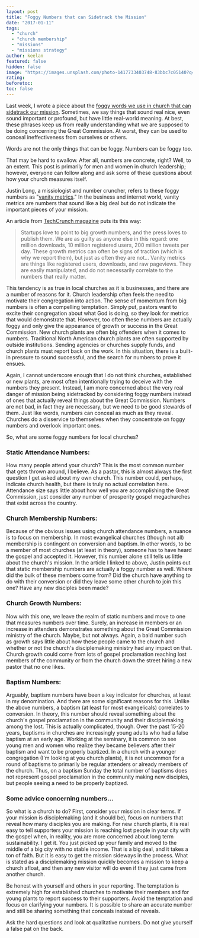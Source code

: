 ```yaml
---
layout: post
title: "Foggy Numbers that can Sidetrack the Mission"
date: "2017-01-11"
tags: 
  - "church"
  - "church membership"
  - "missions"
  - "missions strategy"
author: keelan
featured: false
hidden: false
image: "https://images.unsplash.com/photo-1417733403748-83bbc7c05140?q=80&w=2070&auto=format&fit=crop&ixlib=rb-4.0.3&ixid=M3wxMjA3fDB8MHxwaG90by1wYWdlfHx8fGVufDB8fHx8fA%3D%3D"
rating:
beforetoc:
toc: false
---
```


Last week, I wrote a piece about the [foggy words we use in church that can sidetrack our mission](http://blog.keelancook.com/2017/01/foggy-words-that-can-sidetrack-the-mission.html). Sometimes, we say things that sound real nice, even sound important or profound, but have little real-world meaning. At best, these phrases keep us from really understanding what we are supposed to be doing concerning the Great Commission. At worst, they can be used to conceal ineffectiveness from ourselves or others.

Words are not the only things that can be foggy. Numbers can be foggy too.

That may be hard to swallow. After all, numbers are concrete, right? Well, to an extent. This post is primarily for men and women in church leadership; however, everyone can follow along and ask some of these questions about how your church measures itself.

Justin Long, a missiologist and number cruncher, refers to these foggy numbers as "[vanity metrics](http://justinlong.org/2014/11/vanity-metrics/)." In the business and internet world, vanity metrics are numbers that sound like a big deal but do not indicate the important pieces of your mission.

An article from [TechCrunch magazine](https://techcrunch.com/2011/07/30/vanity-metrics/) puts its this way:

> Startups love to point to big growth numbers, and the press loves to publish them. We are as guilty as anyone else in this regard: one million downloads, 10 million registered users, 200 million tweets per day. These growth metrics can often be signs of traction (which is why we report them), but just as often they are not... Vanity metrics are things like registered users, downloads, and raw pageviews. They are easily manipulated, and do not necessarily correlate to the numbers that really matter.

This tendency is as true in local churches as it is businesses, and there are a number of reasons for it. Church leadership often feels the need to motivate their congregation into action. The sense of momentum from big numbers is often a compelling temptation. Simply put, pastors want to excite their congregation about what God is doing, so they look for metrics that would demonstrate that. However, too often these numbers are actually foggy and only give the appearance of growth or success in the Great Commission. New church plants are often big offenders when it comes to numbers. Traditional North American church plants are often supported by outside institutions. Sending agencies or churches supply funds, and church plants must report back on the work. In this situation, there is a built-in pressure to sound successful, and the search for numbers to prove it ensues.

Again, I cannot underscore enough that I do not think churches, established or new plants, are most often intentionally trying to deceive with the numbers they present. Instead, I am more concerned about the very real danger of mission being sidetracked by considering foggy numbers instead of ones that actually reveal things about the Great Commission. Numbers are not bad, in fact they are necessary, but we need to be good stewards of them. Just like words, numbers can conceal as much as they reveal. Churches do a disservice to themselves when they concentrate on foggy numbers and overlook important ones.

So, what are some foggy numbers for local churches?

### Static Attendance Numbers:

How many people attend your church? This is the most common number that gets thrown around, I believe. As a pastor, this is almost always the first question I get asked about my own church. This number could, perhaps, indicate church health, but there is truly no actual correlation here. Attendance size says little about how well you are accomplishing the Great Commission, just consider any number of prosperity gospel megachurches that exist across the country.

### Church Membership Numbers:

Because of the obvious issues using church attendance numbers, a nuance is to focus on membership. In most evangelical churches (though not all) membership is contingent on conversion and baptism. In other words, to be a member of most churches (at least in theory), someone has to have heard the gospel and accepted it. However, this number alone still tells us little about the church's mission. In the article I linked to above, Justin points out that static membership numbers are actually a foggy number as well. Where did the bulk of these members come from? Did the church have anything to do with their conversion or did they leave some other church to join this one? Have any new disciples been made?

### Church Growth Numbers:

Now with this one, we leave the realm of static numbers and move to one that measures numbers over time. Surely, an increase in members or an increase in attenders demonstrates something about the Great Commission ministry of the church. Maybe, but not always. Again, a bald number such as growth says little about how these people came to the church and whether or not the church's disciplemaking ministry had any impact on that. Church growth could come from lots of gospel proclamation reaching lost members of the community or from the church down the street hiring a new pastor that no one likes.

### Baptism Numbers:

Arguably, baptism numbers have been a key indicator for churches, at least in my denomination. And there are some significant reasons for this. Unlike the above numbers, a baptism (at least for most evangelicals) correlates to conversion. In theory, this number should reveal something about the church's gospel proclamation in the community and their disciplemaking among the lost. This is actually complicated, though. Over the past 15-20 years, baptisms in churches are increasingly young adults who had a false baptism at an early age. Working at the seminary, it is common to see young men and women who realize they became believers after their baptism and want to be properly baptized. In a church with a younger congregation (I'm looking at you church plants), it is not uncommon for a round of baptisms to primarily be regular attenders or already members of the church. Thus, on a baptism Sunday the total number of baptisms does not represent gospel proclamation in the community making new disciples, but people seeing a need to be properly baptized.

### Some advice concerning numbers...

So what is a church to do? First, consider your mission in clear terms. If your mission is disciplemaking (and it should be), focus on numbers that reveal how many disciples you are making. For new church plants, it is real easy to tell supporters your mission is reaching lost people in your city with the gospel when, in reality, you are more concerned about long term sustainability. I get it. You just picked up your family and moved to the middle of a big city with no stable income. That is a big deal, and it takes a ton of faith. But it is easy to get the mission sideways in the process. What is stated as a disciplemaking mission quickly becomes a mission to keep a church afloat, and then any new visitor will do even if they just came from another church.

Be honest with yourself and others in your reporting. The temptation is extremely high for established churches to motivate their members and for young plants to report success to their supporters. Avoid the temptation and focus on clarifying your numbers. It is possible to share an accurate number and still be sharing something that conceals instead of reveals.

Ask the hard questions and look at qualitative numbers. Do not give yourself a false pat on the back.
